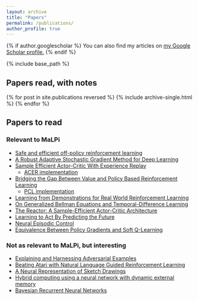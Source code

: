 ```yaml
---
layout: archive
title: "Papers"
permalink: /publications/
author_profile: true
---
```


{% if author.googlescholar %}
  You can also find my articles on <u><a href="{{author.googlescholar}}">my Google Scholar profile</a>.</u>
{% endif %}

{% include base_path %}

## Papers read, with notes

{% for post in site.publications reversed %}
  {% include archive-single.html %}
{% endfor %}

## Papers to read

### Relevant to MaLPi

* [Safe and efficient off-policy reinforcement learning](https://arxiv.org/abs/1606.02647)
* [A Robust Adaptive Stochastic Gradient Method for Deep Learning](https://arxiv.org/abs/1703.00788)
* [Sample Efficient Actor-Critic With Experience Replay](https://arxiv.org/abs/1611.01224)
  * [ACER implementation](https://github.com/pfnet/chainerrl/blob/master/chainerrl/agents/acer.py)
* [Bridging the Gap Between Value and Policy Based Reinforcement Learning](https://arxiv.org/abs/1702.08892)
  * [PCL implementation](https://github.com/pfnet/chainerrl/blob/master/chainerrl/agents/pcl.py)
* [Learning from Demonstrations for Real World Reinforcement Learning](https://arxiv.org/abs/1704.03732)
* [On Generalized Bellman Equations and Temporal-Difference Learning](https://arxiv.org/abs/1704.04463)
* [The Reactor: A Sample-Efficient Actor-Critic Architecture](https://arxiv.org/abs/1704.04651)
* [Learning to Act By Predicting the Future](https://arxiv.org/abs/1611.01779)
* [Neural Episodic Control](https://arxiv.org/abs/1703.01988)
* [Equivalence Between Policy Gradients and Soft Q-Learning](https://arxiv.org/abs/1704.06440)

### Not as relevant to MaLPi, but interesting

* [Explaining and Harnessing Adversarial Examples](https://arxiv.org/abs/1412.6572)
* [Beating Atari with Natural Language Guided Reinforcement Learning](http://web.stanford.edu/class/cs224n/reports/2762090.pdf)
* [A Neural Representation of Sketch Drawings](https://arxiv.org/abs/1704.03477)
* [Hybrid computing using a neural network with dynamic external memory](https://www.nature.com/articles/nature20101.epdf?author_access_token=ImTXBI8aWbYxYQ51Plys8NRgN0jAjWel9jnR3ZoTv0MggmpDmwljGswxVdeocYSurJ3hxupzWuRNeGvvXnoO8o4jTJcnAyhGuZzXJ1GEaD-Z7E6X_a9R-xqJ9TfJWBqz)
* [Bayesian Recurrent Neural Networks](https://arxiv.org/abs/1704.02798)

